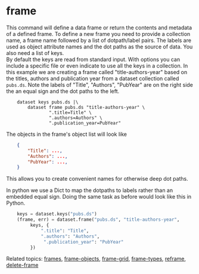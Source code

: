 frame
=====

This command will define a data frame or return the contents and
metadata of a defined frame. To define a new frame you need to provide a
collection name, a frame name followed by a list of dotpath/label pairs.
The labels are used as object attribute names and the dot paths as the
source of data. You also need a list of keys.\
By default the keys are read from standard input. With options you can
include a specific file or even indicate to use all the keys in a
collection. In this example we are creating a frame called
\"title-authors-year\" based on the titles, authors and publication year
from a dataset collection called `pubs.ds`. Note the labels of
\"Title\", \"Authors\", \"PubYear\" are on the right side the an equal
sign and the dot paths to the left.

```shell
    dataset keys pubs.ds |\
        dataset frame pubs.ds "title-authors-year" \
                ".title=Title" \
                ".authors=Authors" \
                ".publication_year=PubYear"
```

The objects in the frame\'s object list will look like

```json
    {
        "Title": ...,
        "Authors": ...,
        "PubYear": ...,
    }
```

This allows you to create convenient names for otherwise deep dot paths.

In python we use a Dict to map the dotpaths to labels rather than an
embedded equal sign. Doing the same task as before would look like this
in Python.

```python
    keys = dataset.keys("pubs.ds")
    (frame, err) = dataset.frame("pubs.ds", "title-authors-year", 
         keys, { 
             ".title": "Title", 
             ".authors": "Authors",
              ".publication_year": "PubYear"
         })
```

Related topics: [frames](frames.html),
[frame-objects](frame-objects.html), [frame-grid](frame-grid.html),
[frame-types](frame-types.html), [reframe](reframe.html),
[delete-frame](delete-frame.html)
